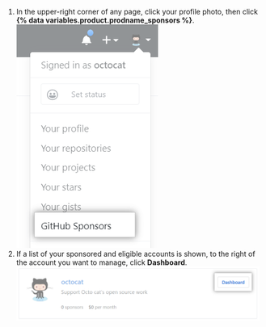 1. In the upper-right corner of any page, click your profile photo, then click **{% data variables.product.prodname_sponsors %}**. ![{% data variables.product.prodname_sponsors %} button](/assets/images/help/sponsors/access-github-sponsors-dashboard.png)
2. If a list of your sponsored and eligible accounts is shown, to the right of the account you want to manage, click **Dashboard**. ![Developer sponsors dashboard button](/assets/images/help/sponsors/dev-sponsors-dashboard-button.png)
